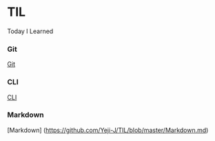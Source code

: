 # TIL
Today I Learned

### Git
[Git](https://github.com/Yeji-J/TIL/blob/master/Git.md)
### CLI
[CLI](https://github.com/Yeji-J/TIL/blob/master/CLI.md)
### Markdown
[Markdown] (https://github.com/Yeji-J/TIL/blob/master/Markdown.md)
